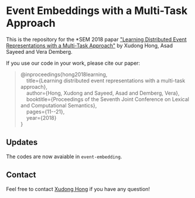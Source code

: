 # Event Embeddings with a Multi-Task Approach

This is the repository for the \*SEM 2018 papar ["Learning Distributed Event Representations with a Multi-Task Approach"](http://aclweb.org/anthology/S18-2002) by Xudong Hong, Asad Sayeed and Vera Demberg. 

If you use our code in your work, please cite our paper:  
  > @inproceedings{hong2018learning,  
  > &nbsp; &nbsp; title={Learning distributed event representations with a multi-task approach},  
  > &nbsp; &nbsp; author={Hong, Xudong and Sayeed, Asad and Demberg, Vera},  
  > &nbsp; &nbsp; booktitle={Proceedings of the Seventh Joint Conference on Lexical and Computational Semantics},  
  > &nbsp; &nbsp; pages={11--21},  
  > &nbsp; &nbsp; year={2018}  
  > }  


## Updates
The codes are now avaiable in `event-embedding`. 


## Contact
Feel free to contact [Xudong Hong](mailto:xhong@coli.uni-saarland.de) if you have any question!

